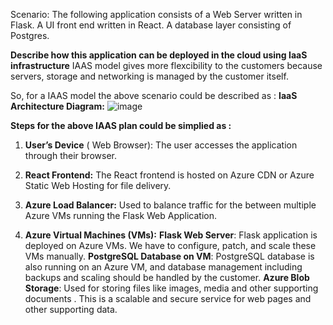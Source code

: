 
Scenario: The following application consists of a Web Server written in Flask. A UI front end written in React. A database layer consisting of Postgres.

**Describe how this application can be deployed in the cloud using IaaS infrastructure**
IAAS model gives more flexcibility to the customers because servers, storage and networking is managed by the customer itself.

So, for a IAAS model the above scenario could be described as :
**IaaS Architecture Diagram:**
![image](https://github.com/user-attachments/assets/3d0bd365-4fcf-4e87-a7c2-c3c232a84605)


**Steps for the above IAAS plan could be simplied as :**
1. **User’s Device** ( Web Browser):
    The user accesses the application through their browser.

2. **React Frontend:**
    The React frontend is hosted on Azure CDN or Azure Static Web Hosting for file delivery.

3. **Azure Load Balancer:**
    Used to balance traffic for the between multiple Azure VMs running the Flask Web Application.

4. **Azure Virtual Machines (VMs):**
    **Flask Web Server**: Flask application is deployed on Azure VMs. We have to configure, patch, and scale these VMs manually.
    **PostgreSQL Database on VM**: PostgreSQL database is also running on an Azure VM, and database management including backups and scaling should be handled by the customer.
    **Azure Blob Storage**: Used for storing  files like images, media and other supporting documents . This is a scalable and secure service for web pages and other supporting data.



